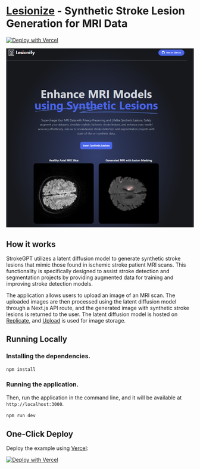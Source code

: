 # [Lesionize](https://lesionize.io) - Synthetic Stroke Lesion Generation for MRI Data

[![Deploy with Vercel](https://vercel.com/button)](https://vercel.com/new/clone?repository-url=https://github.com/Nutlope/strokeGPT&env=REPLICATE_API_KEY&project-name=stroke-GPT&repo-name=strokeGPT)

[![Lesionize](./assets/screenshot.png)](https://strokeGPT.io)

## How it works

StrokeGPT utilizes a latent diffusion model to generate synthetic stroke lesions that mimic those found in ischemic stroke patient MRI scans. This functionality is specifically designed to assist stroke detection and segmentation projects by providing augmented data for training and improving stroke detection models.

The application allows users to upload an image of an MRI scan. The uploaded images are then processed using the latent diffusion model through a Next.js API route, and the generated image with synthetic stroke lesions is returned to the user. The latent diffusion model is hosted on [Replicate](https://replicate.com), and [Upload](https://upload.io) is used for image storage.

## Running Locally

### Installing the dependencies.

```bash
npm install
```

### Running the application.

Then, run the application in the command line, and it will be available at `http://localhost:3000`.

```bash
npm run dev
```

## One-Click Deploy

Deploy the example using [Vercel](https://vercel.com?utm_source=github&utm_medium=readme&utm_campaign=vercel-examples):

[![Deploy with Vercel](https://vercel.com/button)](https://vercel.com/new/clone?repository-url=https://github.com/Nutlope/strokeGPT&env=REPLICATE_API_KEY&project-name=stroke-GPT&repo-name=strokeGPT)

